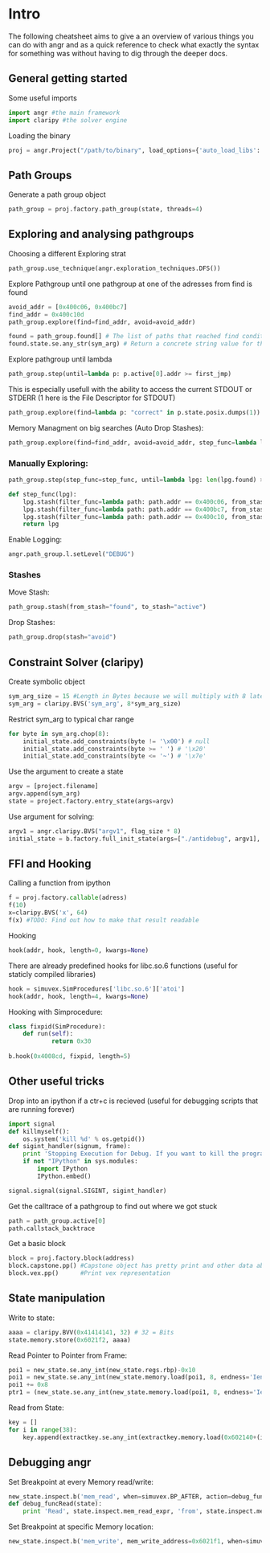 # Intro
The following cheatsheet aims to give a an overview of various things you can do with angr and as a quick reference to check what exactly the syntax for something was without having to dig through the deeper docs.


## General getting started
Some useful imports
```python
import angr #the main framework
import claripy #the solver engine
```

Loading the binary
```python
proj = angr.Project("/path/to/binary", load_options={'auto_load_libs': False} ) # auto_load_libs False for improve performance
```

## Path Groups

Generate a path group object
```python
path_group = proj.factory.path_group(state, threads=4)
```

## Exploring and analysing pathgroups

Choosing a different Exploring strat
```python
path_group.use_technique(angr.exploration_techniques.DFS())
```


Explore Pathgroup until one pathgroup at one of the adresses from find is found
```python
avoid_addr = [0x400c06, 0x400bc7]
find_addr = 0x400c10d
path_group.explore(find=find_addr, avoid=avoid_addr)
```

```python
found = path_group.found[] # The list of paths that reached find condition from explore
found.state.se.any_str(sym_arg) # Return a concrete string value for the sym arg to reach this state 
```

Explore pathgroup until lambda
```python
path_group.step(until=lambda p: p.active[0].addr >= first_jmp)
```
This is especially usefull with the ability to access the current STDOUT or STDERR (1 here is the File Descriptor for STDOUT)
```python
path_group.explore(find=lambda p: "correct" in p.state.posix.dumps(1))
```
Memory Managment on big searches (Auto Drop Stashes):
```python
path_group.explore(find=find_addr, avoid=avoid_addr, step_func=lambda lpg: lpg.drop(stash='avoid'))
```



### Manually Exploring:
```python
path_group.step(step_func=step_func, until=lambda lpg: len(lpg.found) > 0)

def step_func(lpg):
    lpg.stash(filter_func=lambda path: path.addr == 0x400c06, from_stash='active', to_stash='avoid')
    lpg.stash(filter_func=lambda path: path.addr == 0x400bc7, from_stash='active', to_stash='avoid')
    lpg.stash(filter_func=lambda path: path.addr == 0x400c10, from_stash='active', to_stash='found')
    return lpg
```


Enable Logging:
```python
angr.path_group.l.setLevel("DEBUG")
```

### Stashes

Move Stash:
```python
path_group.stash(from_stash="found", to_stash="active")
```
Drop Stashes:
```python
path_group.drop(stash="avoid")
```


## Constraint Solver (claripy)

Create symbolic object
```python
sym_arg_size = 15 #Length in Bytes because we will multiply with 8 later and 
sym_arg = claripy.BVS('sym_arg', 8*sym_arg_size) 
```

Restrict sym_arg to typical char range
```python
for byte in sym_arg.chop(8):
    initial_state.add_constraints(byte != '\x00') # null
    initial_state.add_constraints(byte >= ' ') # '\x20'
    initial_state.add_constraints(byte <= '~') # '\x7e'
```

Use the argument to create a state
```python
argv = [project.filename]
argv.append(sym_arg)
state = project.factory.entry_state(args=argv)
```

Use argument for solving:
```python
argv1 = angr.claripy.BVS("argv1", flag_size * 8)
initial_state = b.factory.full_init_state(args=["./antidebug", argv1], add_options=simuvex.o.unicorn, remove_options={simuvex.o.LAZY_SOLVES})
```

## FFI and Hooking

Calling a function from ipython
```python
f = proj.factory.callable(adress)
f(10)
x=claripy.BVS('x', 64)
f(x) #TODO: Find out how to make that result readable
```

Hooking
```python
hook(addr, hook, length=0, kwargs=None)
```
There are already predefined hooks for libc.so.6 functions (useful for staticly compiled libraries)
```python
hook = simuvex.SimProcedures['libc.so.6']['atoi']
hook(addr, hook, length=4, kwargs=None)
```

Hooking with Simprocedure:
```python
class fixpid(SimProcedure):
    def run(self):
            return 0x30
	 
b.hook(0x4008cd, fixpid, length=5)
```

## Other useful tricks


Drop into an ipython if a ctr+c is recieved (useful for debugging scripts that are running forever)
```python
import signal
def killmyself():
    os.system('kill %d' % os.getpid())
def sigint_handler(signum, frame):
    print 'Stopping Execution for Debug. If you want to kill the programm issue: killmyself()'
    if not "IPython" in sys.modules:
		import IPython
		IPython.embed()

signal.signal(signal.SIGINT, sigint_handler)
```

Get the calltrace of a pathgroup to find out where we got stuck
```python
path = path_group.active[0]
path.callstack_backtrace
```

Get a basic block
```python
block = proj.factory.block(address)
block.capstone.pp() #Capstone object has pretty print and other data about the dissassembly
block.vex.pp()		#Print vex representation
```

## State manipulation

Write to state:
```python
aaaa = claripy.BVV(0x41414141, 32) # 32 = Bits
state.memory.store(0x6021f2, aaaa)
```

Read Pointer to Pointer from Frame:
```python
poi1 = new_state.se.any_int(new_state.regs.rbp)-0x10
poi1 = new_state.se.any_int(new_state.memory.load(poi1, 8, endness='Iend_LE'))
poi1 += 0x8
ptr1 = (new_state.se.any_int(new_state.memory.load(poi1, 8, endness='Iend_LE')))
```

Read from State:
```python
key = []
for i in range(38):
	key.append(extractkey.se.any_int(extractkey.memory.load(0x602140+(i*4), 4, endness='Iend_LE')))
```


## Debugging angr

Set Breakpoint at every Memory read/write:
```python
new_state.inspect.b('mem_read', when=simuvex.BP_AFTER, action=debug_funcRead)
def debug_funcRead(state):
	print 'Read', state.inspect.mem_read_expr, 'from', state.inspect.mem_read_address
```

Set Breakpoint at specific Memory location:
```python
new_state.inspect.b('mem_write', mem_write_address=0x6021f1, when=simuvex.BP_AFTER, action=debug_funcWrite)
```

